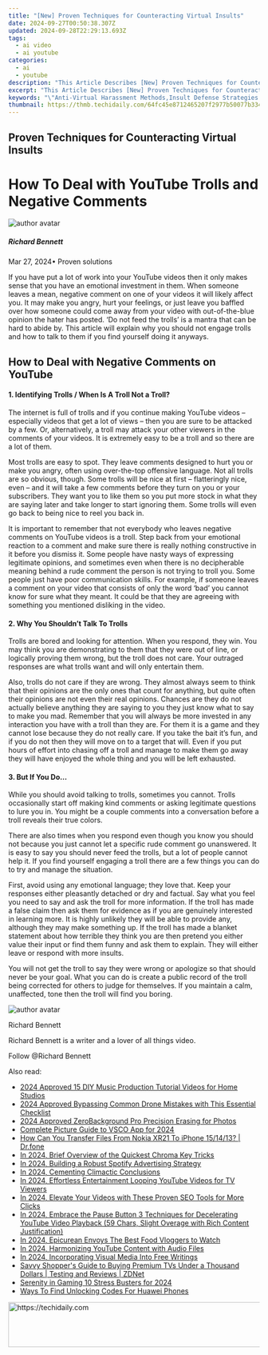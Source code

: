 ```yaml
---
title: "[New] Proven Techniques for Counteracting Virtual Insults"
date: 2024-09-27T00:50:38.307Z
updated: 2024-09-28T22:29:13.693Z
tags:
  - ai video
  - ai youtube
categories:
  - ai
  - youtube
description: "This Article Describes [New] Proven Techniques for Counteracting Virtual Insults"
excerpt: "This Article Describes [New] Proven Techniques for Counteracting Virtual Insults"
keywords: "\"Anti-Virtual Harassment Methods,Insult Defense Strategies Online,Overcoming Cyber Disrespect,Effective Responses to Virtual Criticism,Techniques Against Online Abuse,Combatting Cyberspace Offenses,Counteracting Online Harassment Tips\""
thumbnail: https://thmb.techidaily.com/64fc45e8712465207f2977b50077b33434cfc78bbcc61824e624b36663dd238a.jpg
---
```


## Proven Techniques for Counteracting Virtual Insults

# How To Deal with YouTube Trolls and Negative Comments

![author avatar](https://images.wondershare.com/filmora/article-images/richard-bennett.jpg)

##### Richard Bennett

 Mar 27, 2024• Proven solutions

 If you have put a lot of work into your YouTube videos then it only makes sense that you have an emotional investment in them. When someone leaves a mean, negative comment on one of your videos it will likely affect you. It may make you angry, hurt your feelings, or just leave you baffled over how someone could come away from your video with out-of-the-blue opinion the hater has posted. ‘Do not feed the trolls’ is a mantra that can be hard to abide by. This article will explain why you should not engage trolls and how to talk to them if you find yourself doing it anyways.

## How to Deal with Negative Comments on YouTube

#### 1\. Identifying Trolls / When Is A Troll Not a Troll?

 The internet is full of trolls and if you continue making YouTube videos – especially videos that get a lot of views – then you are sure to be attacked by a few. Or, alternatively, a troll may attack your other viewers in the comments of your videos. It is extremely easy to be a troll and so there are a lot of them.

 Most trolls are easy to spot. They leave comments designed to hurt you or make you angry, often using over-the-top offensive language. Not all trolls are so obvious, though. Some trolls will be nice at first – flatteringly nice, even – and it will take a few comments before they turn on you or your subscribers. They want you to like them so you put more stock in what they are saying later and take longer to start ignoring them. Some trolls will even go back to being nice to reel you back in.

 It is important to remember that not everybody who leaves negative comments on YouTube videos is a troll. Step back from your emotional reaction to a comment and make sure there is really nothing constructive in it before you dismiss it. Some people have nasty ways of expressing legitimate opinions, and sometimes even when there is no decipherable meaning behind a rude comment the person is not trying to troll you. Some people just have poor communication skills. For example, if someone leaves a comment on your video that consists of only the word ‘bad’ you cannot know for sure what they meant. It could be that they are agreeing with something you mentioned disliking in the video.

#### 2\. Why You Shouldn’t Talk To Trolls

 Trolls are bored and looking for attention. When you respond, they win. You may think you are demonstrating to them that they were out of line, or logically proving them wrong, but the troll does not care. Your outraged responses are what trolls want and will only entertain them.

 Also, trolls do not care if they are wrong. They almost always seem to think that their opinions are the only ones that count for anything, but quite often their opinions are not even their real opinions. Chances are they do not actually believe anything they are saying to you they just know what to say to make you mad. Remember that you will always be more invested in any interaction you have with a troll than they are. For them it is a game and they cannot lose because they do not really care. If you take the bait it’s fun, and if you do not then they will move on to a target that will. Even if you put hours of effort into chasing off a troll and manage to make them go away they will have enjoyed the whole thing and you will be left exhausted.

#### 3\. But If You Do…

 While you should avoid talking to trolls, sometimes you cannot. Trolls occasionally start off making kind comments or asking legitimate questions to lure you in. You might be a couple comments into a conversation before a troll reveals their true colors.

 There are also times when you respond even though you know you should not because you just cannot let a specific rude comment go unanswered. It is easy to say you should never feed the trolls, but a lot of people cannot help it. If you find yourself engaging a troll there are a few things you can do to try and manage the situation.

 First, avoid using any emotional language; they love that. Keep your responses either pleasantly detached or dry and factual. Say what you feel you need to say and ask the troll for more information. If the troll has made a false claim then ask them for evidence as if you are genuinely interested in learning more. It is highly unlikely they will be able to provide any, although they may make something up. If the troll has made a blanket statement about how terrible they think you are then pretend you either value their input or find them funny and ask them to explain. They will either leave or respond with more insults.

 You will not get the troll to say they were wrong or apologize so that should never be your goal. What you can do is create a public record of the troll being corrected for others to judge for themselves. If you maintain a calm, unaffected, tone then the troll will find you boring.

![author avatar](https://images.wondershare.com/filmora/article-images/richard-bennett.jpg)

Richard Bennett

Richard Bennett is a writer and a lover of all things video.

Follow @Richard Bennett

<ins class="adsbygoogle"
     style="display:block"
     data-ad-format="autorelaxed"
     data-ad-client="ca-pub-7571918770474297"
     data-ad-slot="1223367746"></ins>

<ins class="adsbygoogle"
     style="display:block"
     data-ad-client="ca-pub-7571918770474297"
     data-ad-slot="8358498916"
     data-ad-format="auto"
     data-full-width-responsive="true"></ins>

<span class="atpl-alsoreadstyle">Also read:</span>
<div><ul>
<li><a href="https://youtube-webster.techidaily.com/approved-15-diy-music-production-tutorial-videos-for-home-studios/"><u>2024 Approved 15 DIY Music Production Tutorial Videos for Home Studios</u></a></li>
<li><a href="https://extra-information.techidaily.com/2024-approved-bypassing-common-drone-mistakes-with-this-essential-checklist/"><u>2024 Approved Bypassing Common Drone Mistakes with This Essential Checklist</u></a></li>
<li><a href="https://fox-info.techidaily.com/2024-approved-zerobackground-pro-precision-erasing-for-photos/"><u>2024 Approved ZeroBackground Pro Precision Erasing for Photos</u></a></li>
<li><a href="https://article-tips.techidaily.com/complete-picture-guide-to-vsco-app-for-2024/"><u>Complete Picture Guide to VSCO App for 2024</u></a></li>
<li><a href="https://blog-min.techidaily.com/how-can-you-transfer-files-from-nokia-xr21-to-iphone-151413-drfone-by-drfone-transfer-from-android-transfer-from-android/"><u>How Can You Transfer Files From Nokia XR21 To iPhone 15/14/13? | Dr.fone</u></a></li>
<li><a href="https://youtube-data.techidaily.com/24-brief-overview-of-the-quickest-chroma-key-tricks/"><u>In 2024, Brief Overview of the Quickest Chroma Key Tricks</u></a></li>
<li><a href="https://extra-lessons.techidaily.com/in-2024-building-a-robust-spotify-advertising-strategy/"><u>In 2024, Building a Robust Spotify Advertising Strategy</u></a></li>
<li><a href="https://youtube-data.techidaily.com/24-cementing-climactic-conclusions/"><u>In 2024, Cementing Climactic Conclusions</u></a></li>
<li><a href="https://youtube-data.techidaily.com/24-effortless-entertainment-looping-youtube-videos-for-tv-viewers/"><u>In 2024, Effortless Entertainment Looping YouTube Videos for TV Viewers</u></a></li>
<li><a href="https://youtube-data.techidaily.com/24-elevate-your-videos-with-these-proven-seo-tools-for-more-clicks/"><u>In 2024, Elevate Your Videos with These Proven SEO Tools for More Clicks</u></a></li>
<li><a href="https://youtube-data.techidaily.com/24-embrace-the-pause-button-3-techniques-for-decelerating-youtube-video-playback-59-chars-slight-overage-with-rich-content-justification/"><u>In 2024, Embrace the Pause Button 3 Techniques for Decelerating YouTube Video Playback (59 Chars, Slight Overage with Rich Content Justification)</u></a></li>
<li><a href="https://youtube-data.techidaily.com/24-epicurean-envoys-the-best-food-vloggers-to-watch/"><u>In 2024, Epicurean Envoys The Best Food Vloggers to Watch</u></a></li>
<li><a href="https://youtube-data.techidaily.com/24-harmonizing-youtube-content-with-audio-files/"><u>In 2024, Harmonizing YouTube Content with Audio Files</u></a></li>
<li><a href="https://youtube-data.techidaily.com/24-incorporating-visual-media-into-free-writings/"><u>In 2024, Incorporating Visual Media Into Free Writings</u></a></li>
<li><a href="https://hardware-updates.techidaily.com/savvy-shoppers-guide-to-buying-premium-tvs-under-a-thousand-dollars-testing-and-reviews-zdnet/"><u>Savvy Shopper's Guide to Buying Premium TVs Under a Thousand Dollars | Testing and Reviews | ZDNet</u></a></li>
<li><a href="https://visual-screen-recording.techidaily.com/serenity-in-gaming-10-stress-busters-for-2024/"><u>Serenity in Gaming 10 Stress Busters for 2024</u></a></li>
<li><a href="https://sim-unlock.techidaily.com/ways-to-find-unlocking-codes-for-huawei-phones-by-drfone-android/"><u>Ways To Find Unlocking Codes For Huawei Phones</u></a></li>
</ul></div>

<!-- affiliate ads begin -->
<a href="https://aidotcom.pxf.io/c/5597632/2134499/19576" target="_top" id="2134499">
  <img src="//a.impactradius-go.com/display-ad/19576-2134499" border="0" alt="https://techidaily.com" width="600" height="90"/>
</a>
<img height="0" width="0" src="https://aidotcom.pxf.io/i/5597632/2134499/19576" style="position:absolute;visibility:hidden;" border="0" />
<!-- affiliate ads end -->

